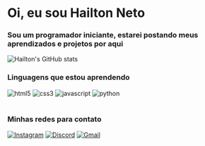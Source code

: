 # Oi, eu sou Hailton Neto
### Sou um programador iniciante, estarei postando meus aprendizados e projetos por aqui

![Hailton's GitHub stats](https://github-readme-stats.vercel.app/api?username=hailtonneto&show_icons=true&theme=dracula)

### Linguagens que estou aprendendo

<div>
    <img align="center" alt="html5" src="https://img.shields.io/badge/HTML5-E34F26?style=for-the-badge&logo=html5&logoColor=white">
    <img align="center" alt="css3" src="https://img.shields.io/badge/CSS3-1572B6?style=for-the-badge&logo=css3&logoColor=white">
    <img align="center" alt="javascript" src="https://img.shields.io/badge/JavaScript-F7DF1E?style=for-the-badge&logo=javascript&logoColor=black">
    <img align="center" alt="python" src="https://img.shields.io/badge/Python-3776AB?style=for-the-badge&logo=python&logoColor=white">
</div style="display: inline_block"><br/>

### Minhas redes para contato

<div>

[![Instagram](https://img.shields.io/badge/Instagram-E4405F?style=for-the-badge&logo=instagram&logoColor=white)](https://www.instagram.com/_neto.melo/)
[![Discord](https://img.shields.io/badge/Discord-7289DA?style=for-the-badge&logo=discord&logoColor=white
)](https://discord.gg/qABjG93s7A)
[![Gmail](https://img.shields.io/badge/Gmail-D14836?style=for-the-badge&logo=gmail&logoColor=white)](mailto:hailtonneto27@gmail.com)

</div>
